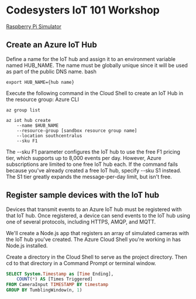 # Codesysters IoT 101 Workshop

[Raspberry Pi Simulator](https://azure-samples.github.io/raspberry-pi-web-simulator/)

## Create an Azure IoT Hub
Define a name for the IoT hub and assign it to an environment variable named HUB_NAME. The name must be globally unique since it will be used as part of the public DNS name.
bash

```shell
export HUB_NAME={hub name}
```

Execute the following command in the Cloud Shell to create an IoT Hub in the resource group:
Azure CLI

```shell
az group list
```

```shell
az iot hub create 
    --name $HUB_NAME 
    --resource-group [sandbox resource group name] 
    --location southcentralus 
    --sku F1
```

The --sku F1 parameter configures the IoT hub to use the free F1 pricing tier, which supports up to 8,000 events per day. However, Azure subscriptions are limited to one free IoT hub each. If the command fails because you've already created a free IoT hub, specify --sku S1 instead. The S1 tier greatly expands the message-per-day limit, but isn't free.

## Register sample devices with the IoT hub

Devices that transmit events to an Azure IoT hub must be registered with that IoT hub. Once registered, a device can send events to the IoT hub using one of several protocols, including HTTPS, AMQP, and MQTT.

We'll create a Node.js app that registers an array of simulated cameras with the IoT hub you've created. The Azure Cloud Shell you're working in has Node.js installed.

Create a directory in the Cloud Shell to serve as the project directory. Then cd to that directory in a Command Prompt or terminal window.

```sql
SELECT System.Timestamp as [Time Ending],
    COUNT(*) AS [Times Triggered]
FROM CameraInput TIMESTAMP BY timestamp
GROUP BY TumblingWindow(n, 1)
```
